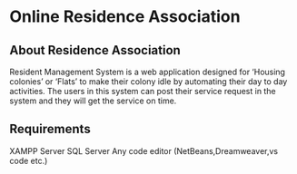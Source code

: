 # Online Residence Association

## About Residence Association
Resident Management System is a web application designed for ‘Housing colonies’ or ‘Flats’ to make their colony idle by automating their day to day activities. The users in this system can post their service request in the system and they will get the service on time. 

## Requirements
XAMPP Server
SQL Server
Any code editor (NetBeans,Dreamweaver,vs code etc.)
